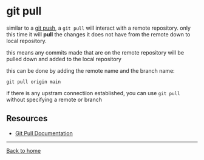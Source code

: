 # git pull

similar to a [git push](./push.md), a `git pull` will interact with a remote repository. only this time it will **pull** the changes it does not have from the remote down to local repository.

this means any commits made that are on the remote repository will be pulled down and added to the local repository

this can be done by adding the remote name and the branch name:
```
git pull origin main
```

if there is any upstram connectiion established, you can use `git pull` without specifying a remote or branch

## Resources

- [Git Pull Documentation](https://git-scm.com/docs/git-pull)

---

[Back to home](../README.md)